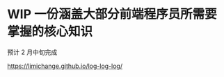 # WIP 一份涵盖大部分前端程序员所需要掌握的核心知识

预计 2 月中旬完成

https://limichange.github.io/log-log-log/

<!-- <img src="https://github.com/limichange/log-log-log/blob/master/images/avatar.jpg?raw=true" alt="avatar" width="200"/> -->

